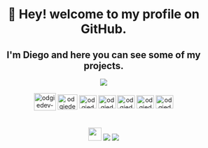 <div align=center>
  <h1> 🖖 Hey! welcome to my profile on GitHub. </h1>
  <h2> I'm Diego and here you can see some of my projects.</h2>
  <img src="https://64.media.tumblr.com/fd7adebac87c009c0c0117074628a938/aa6fcbfcd3b2302f-16/s540x810/e9af90aa2b9ab1b6aab7df8508a8f6bb725bd1bd.gif" />
</div>
<br>

<div align="center">
  <img align="center" alt="odgiedev-PHP" height="40" width="50" src="https://cdn.jsdelivr.net/gh/devicons/devicon/icons/php/php-plain.svg">
  <img align="center" alt="odgiedev-NodeJs" height="35" width="45" src="https://cdn.jsdelivr.net/gh/devicons/devicon/icons/nodejs/nodejs-original.svg">
  <img align="center" alt="odgiedev-TypeScript" height="30" width="40" src="https://cdn.jsdelivr.net/gh/devicons/devicon/icons/typescript/typescript-plain.svg">
  <img align="center" alt="odgiedev-React" height="30" width="40" src="https://cdn.jsdelivr.net/gh/devicons/devicon/icons/react/react-original.svg">
  <img align="center" alt="odgiedev-TailwindCSS" height="30" width="40" src="https://cdn.jsdelivr.net/gh/devicons/devicon/icons/tailwindcss/tailwindcss-plain.svg">
  <img align="center" alt="odgiedev-MySQL" height="30" width="40" src="https://cdn.jsdelivr.net/gh/devicons/devicon/icons/mysql/mysql-original.svg">
  <img align="center" alt="odgiedev-MongoDB" height="30" width="40" src="https://cdn.jsdelivr.net/gh/devicons/devicon/icons/mongodb/mongodb-original.svg">
</div>

#

<div align=center>
  <a href="https://odgie-dev.vercel.app/"><img src="https://img.shields.io/badge/%40-WEBSITE-blue?style=for-the-badge" height="30"></a>
  <a href = "mailto:dev.diegof@gmail.com"><img src="https://img.shields.io/badge/-Gmail-%23333?style=for-the-badge&logo=gmail&logoColor=white"></a>
  <a href="https://www.linkedin.com/in/dev-diego-fernandes"><img src="https://img.shields.io/badge/-LinkedIn-%230077B5?style=for-the-badge&logo=linkedin&logoColor=white"></a>
</div>
